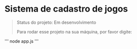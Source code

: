 <h1> Sistema de cadastro de jogos </h1>

> Status do projeto: Em desenvolvimento
>
> Para rodar esse projeto na sua máquina, por favor digite:
>
'''
node app.js
'''
